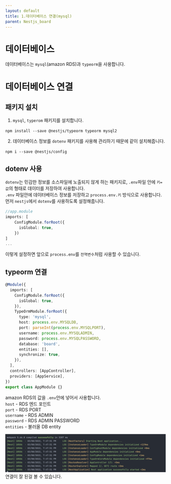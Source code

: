 ```yaml
---
layout: default
title: 1.데이터베이스 연결(mysql)
parent: Nestjs_board
---
```


# __데이터베이스__
데이터베이스는 `mysql`(amazon RDS)과 `typeorm`을 사용합니다.

# __데이터베이스 연결__
## 패키지 설치
1. `mysql`, `typerom` 패키지를 설치합니다.

`npm install --save @nestjs/typeorm typeorm mysql2`  

2. 데이터베이스 정보를 `dotenv` 패키지를 사용해 관리하기 때문에 같이 설치해줍니다.

`npm i --save @nestjs/config`

## dotenv 사용
`dotenv`는 민감한 정보를 소스파일에 노출되지 않게 하는 패키지로, `.env`파일 안에 `키=값`의 형태로 데이터를 저장하여 사용합니다.  
`.env` 파일안에 데이터베이스 정보를 저장하고 `process.env.키` 방식으로 사용합니다.  
먼저 `nestjs`에서 `dotenv`를 사용하도록 설정해줍니다.
```typescript
//app.module
imports: [
    ConfigModule.forRoot({
      isGlobal: true,
    })
]
...
```
이렇게 설정하면 앞으로 `process.env`를 `전역변수`처럼 사용할 수 있습니다.  

## typeorm 연결
```typescript
@Module({
  imports: [
    ConfigModule.forRoot({
      isGlobal: true,
    }),
    TypeOrmModule.forRoot({
      type: 'mysql',
      host: process.env.MYSQLDB,
      port: parseInt(process.env.MYSQLPORT),
      username: process.env.MYSQLADMIN,
      password: process.env.MYSQLPASSWORD,
      database: 'board',
      entities: [],
      synchronize: true,
    }),
  ],
  controllers: [AppController],
  providers: [AppService],
})
export class AppModule {}
```  
amazon RDS의 값을 `.env`안에 넣어서 사용합니다.  
`host` - RDS 엔드 포인트  
`port` - RDS PORT  
`username` - RDS ADMIN  
`password` - RDS ADMIN PASSWORD  
`entities` - 불러올 DB entity

![db image](/docs/nestjs_board/images/connect_DB_1.png)
연결이 잘 된걸 볼 수 있습니다.